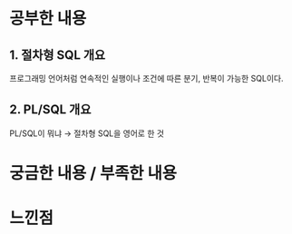 # 공부한 내용

## 1. 절차형 SQL 개요

프로그래밍 언어처럼 연속적인 실행이나 조건에 따른 분기, 반복이 가능한 SQL이다.

## 2. PL/SQL 개요

PL/SQL이 뭐냐 → 절차형 SQL을 영어로 한 것

# 궁금한 내용 / 부족한 내용



# 느낀점

